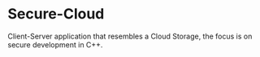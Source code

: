 # Secure-Cloud
Client-Server application that resembles a Cloud Storage, the focus is on secure development in C++. 

